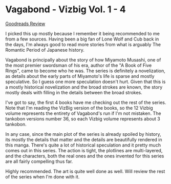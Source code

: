 # Vagabond - Vizbig Vol. 1 - 4
[Goodreads Review](https://www.goodreads.com/review/show/7349843530)

I picked this up mostly because I remember it being recommended to me from a few sources. Having been a big fan of Lone Wolf and Cub back in the days, I'm always good to read more stories from what is arguably The Romantic Period of Japanese history.

Vagabond is principally about the story of how Miyamoto Musashi, one of the most premier swordsman of his era, author of the "A Book of Five Rings", came to become who he was. The series is definitely a novelization, as details about the early parts of Miyamoto's life is sparse and mostly speculative. So I guess one more speculation doesn't hurt. Given that this is a mostly historical novelization and the broad strokes are known, the story mostly deals with filling in the details between the broad strokes.

I've got to say, the first 4 books have me checking out the rest of the series. Note that I'm reading the VizBig version of the books, so the 12 Vizbig volume represents the entirety of Vagabond's run if I'm not mistaken. The tankobon versions number 36, so each Vizbig volume represents about 3 tankobon.

In any case, since the main plot of the series is already spoiled by history, its mostly the details that matter and the details are beautifully rendered in this manga. There's quite a lot of historical speculation and it pretty much comes out in this series. The action is tight, the plotlines are multi-layered, and the characters, both the real ones and the ones invented for this series are all fairly compelling thus far.

Highly recommended. The art is quite well done as well. Will review the rest of the series when I'm done with it.